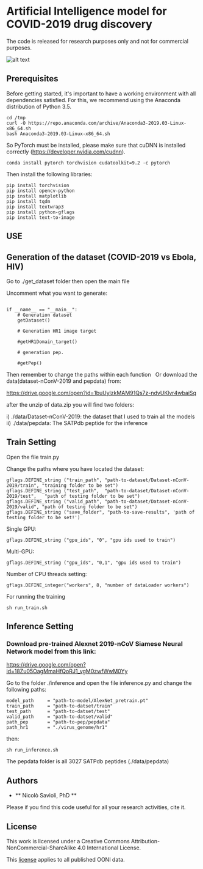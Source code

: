 # Artificial Intelligence model for COVID-2019 drug discovery 

The code is released for research purposes only and not for commercial purposes.

![alt text](img/deep_model.png)


## Prerequisites

Before getting started, it's important to have a working environment with all dependencies satisfied. For this, we recommend using the Anaconda distribution of Python 3.5.

```
cd /tmp
curl -O https://repo.anaconda.com/archive/Anaconda3-2019.03-Linux-x86_64.sh
bash Anaconda3-2019.03-Linux-x86_64.sh
```

So PyTorch must be installed, please make sure that cuDNN is installed correctly (https://developer.nvidia.com/cudnn).

```
conda install pytorch torchvision cudatoolkit=9.2 -c pytorch
```

Then install the following libraries:

```
pip install torchvision
pip install opencv-python
pip install matplotlib
pip install tqdm
pip install textwrap3
pip install python-gflags
pip install text-to-image
```

## USE

## Generation of the dataset (COVID-2019 vs Ebola, HIV) 

 Go to ./get_dataset folder then open the main file 

Uncomment what you want to generate:
 
```

if __name__ == "__main__":
    # Generation dataset
    getDataset()

    # Generation HR1 image target
    
    #getHR1Domain_target()
    
    # generation pep. 
    
    #getPep()

```

Then remember to change the paths within each function
 
Or download the data(dataset-nConV-2019 and pepdata) from:

https://drive.google.com/open?id=1buUylzkMAM91Qs7z-ndvUKlvr4wbaiSq

after the unzip of data.zip you will find two folders:

i)  ./data/Dataset-nConV-2019: the dataset that I used to train all the models
ii) ./data/pepdata:  The SATPdb peptide for the inference 


## Train Setting 

Open the file train.py

Change the paths where you have located the dataset:


```
gflags.DEFINE_string ("train_path", "path-to-dataset/Dataset-nConV-2019/train", "training folder to be set")
gflags.DEFINE_string ("test_path",  "path-to-dataset/Dataset-nConV-2019/test",   "path of testing folder to be set")
gflags.DEFINE_string ("valid_path", "path-to-dataset/Dataset-nConV-2019/valid", "path of testing folder to be set")
gflags.DEFINE_string ("save_folder", "path-to-save-results", 'path of testing folder to be set!')

```

Single GPU: 

```
gflags.DEFINE_string ("gpu_ids", "0", "gpu ids used to train")
```


Multi-GPU:

```
gflags.DEFINE_string ("gpu_ids", "0,1", "gpu ids used to train")
```

Number of CPU threads setting:

```
gflags.DEFINE_integer("workers", 8, "number of dataLoader workers")

```

For running the training

```
sh run_train.sh
```


## Inference Setting 

### Download pre-trained Alexnet 2019-nCoV Siamese Neural Network model from this link:

https://drive.google.com/open?id=18Zu05OagMmaHfQoRJ1_vgM0zwfWwM0Yy


Go to the folder ./inference and open the file inference.py and change the following paths:

```
model_path     = "path-to-model/AlexNet_pretrain.pt"
train_path     = "path-to-datset/train"
test_path      = "path-to-datset/test"
valid_path     = "path-to-datset/valid"
path_pep       = "path-to-pep/pepdata"
path_hr1       = "./virus_genome/hr1"
```

then:

```
sh run_inference.sh
```

The pepdata folder is all 3027 SATPdb peptides (./data/pepdata) 



## Authors

* ** Nicolò Savioli, PhD **

Please if you find this code useful for all your research activities, cite it.


## License

This work is licensed under a Creative Commons Attribution-NonCommercial-ShareAlike 4.0 International License.

This [license](./LICENSE.md) applies to all published OONI data.
